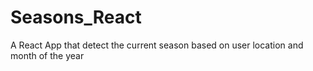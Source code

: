 # Seasons_React
A React App that detect the current season based on user location and month of the year
